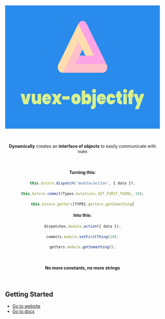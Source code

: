 <div style="text-align:center">
<p align="center">
<img height="400px" style="max-width:100%" src="https://github.com/dannyYassine/vuex-objectify/blob/master/.docs/.vuepress/public/logo.png?raw=true" alt="logo.png">
</p>
<br>
<p align="center">
<b>Dynamically</b> creates an <b>interface of objects</b> to easily communicate with vuex
</p>
<br>
<h4>Turning this:</h4>

```javascript
this.$store.dispatch('module/action', { data });

this.$store.commit(Types.mutations.SET_FIRST_THING, 10);

this.$store.getters[TYPES.getters.getSomething]
```

<h4>Into this:</h4>

```javascript
dispatches.module.action({ data });

commits.module.setFirstThing(10);

getters.module.getSomething();
```

<br>
<h4 align="center">
  No more <b>constants</b>, no more <b>strings</b>
</h4>
</div>
<br>

## Getting Started

* [Go to website](https://dannyyassine.github.io/vuex-objectify/)
* [Go to docs](https://dannyyassine.github.io/vuex-objectify/guide/install.html)
